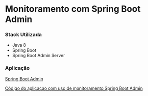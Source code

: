 # Monitoramento com Spring Boot Admin


### Stack Utilizada
* Java 8
* Spring Boot
* Spring Boot Admin Server


### Aplicação

[Spring Boot Admin](http://localhost:8081/#/applications)

[Código do aplicacao com uso  de monitoramento Spring Boot Admin](https://github.com/Kamilahsantos/Forum-API)
